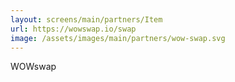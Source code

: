 ```yaml
---
layout: screens/main/partners/Item
url: https://wowswap.io/swap
image: /assets/images/main/partners/wow-swap.svg
---
```


WOWswap